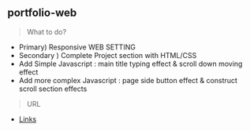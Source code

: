 ## portfolio-web

>What to do?
+ Primary) Responsive WEB SETTING
+ Secondary ) Complete Project section with HTML/CSS
+ Add Simple Javascript : main title typing effect & scroll down moving effect
+ Add more complex Javascript : page side button effect & construct scroll section effects


>URL
- [Links](https://wonjunyou.github.io/web-portfolio/)
